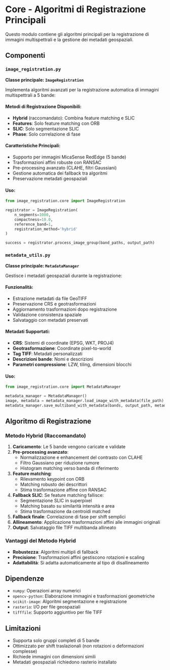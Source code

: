# Core - Algoritmi di Registrazione Principali

Questo modulo contiene gli algoritmi principali per la registrazione di immagini multispettrali e la gestione dei metadati geospaziali.

## Componenti

### `image_registration.py`
**Classe principale: `ImageRegistration`**

Implementa algoritmi avanzati per la registrazione automatica di immagini multispettrali a 5 bande:

#### Metodi di Registrazione Disponibili:
- **Hybrid** (raccomandato): Combina feature matching e SLIC
- **Features**: Solo feature matching con ORB
- **SLIC**: Solo segmentazione SLIC
- **Phase**: Solo correlazione di fase

#### Caratteristiche Principali:
- Supporto per immagini MicaSense RedEdge (5 bande)
- Trasformazioni affini robuste con RANSAC
- Pre-processing avanzato (CLAHE, filtri Gaussiani)
- Gestione automatica dei fallback tra algoritmi
- Preservazione metadati geospaziali

#### Uso:
```python
from image_registration.core import ImageRegistration

registrator = ImageRegistration(
    n_segments=1000,
    compactness=10.0,
    reference_band=1,
    registration_method='hybrid'
)

success = registrator.process_image_group(band_paths, output_path)
```

### `metadata_utils.py`
**Classe principale: `MetadataManager`**

Gestisce i metadati geospaziali durante la registrazione:

#### Funzionalità:
- Estrazione metadati da file GeoTIFF
- Preservazione CRS e geotrasformazioni
- Aggiornamento trasformazioni dopo registrazione
- Validazione consistenza spaziale
- Salvataggio con metadati preservati

#### Metadati Supportati:
- **CRS**: Sistemi di coordinate (EPSG, WKT, PROJ4)
- **Geotrasformazione**: Coordinate pixel-to-world
- **Tag TIFF**: Metadati personalizzati
- **Descrizioni bande**: Nomi e descrizioni
- **Parametri compressione**: LZW, tiling, dimensioni blocchi

#### Uso:
```python
from image_registration.core import MetadataManager

metadata_manager = MetadataManager()
image, metadata = metadata_manager.load_image_with_metadata(file_path)
metadata_manager.save_multiband_with_metadata(bands, output_path, metadata)
```

## Algoritmo di Registrazione

### Metodo Hybrid (Raccomandato)

1. **Caricamento**: Le 5 bande vengono caricate e validate
2. **Pre-processing avanzato**:
   - Normalizzazione e enhancement del contrasto con CLAHE
   - Filtro Gaussiano per riduzione rumore
   - Histogram matching verso banda di riferimento
3. **Feature matching**:
   - Rilevamento keypoint con ORB
   - Matching robusto dei descrittori
   - Stima trasformazione affine con RANSAC
4. **Fallback SLIC**: Se feature matching fallisce:
   - Segmentazione SLIC in superpixel
   - Matching basato su similarità intensità e area
   - Stima trasformazione da centroidi matched
5. **Fallback finale**: Correlazione di fase per shift semplici
6. **Allineamento**: Applicazione trasformazioni affini alle immagini originali
7. **Output**: Salvataggio file TIFF multibanda allineato

### Vantaggi del Metodo Hybrid
- **Robustezza**: Algoritmi multipli di fallback
- **Precisione**: Trasformazioni affini gestiscono rotazioni e scaling
- **Adattabilità**: Si adatta automaticamente al tipo di disallineamento

## Dipendenze

- `numpy`: Operazioni array numerici
- `opencv-python`: Elaborazione immagini e trasformazioni geometriche
- `scikit-image`: Algoritmi segmentazione e registrazione
- `rasterio`: I/O per file geospaziali
- `tifffile`: Supporto aggiuntivo per file TIFF

## Limitazioni

- Supporta solo gruppi completi di 5 bande
- Ottimizzato per shift traslazionali (non rotazioni o deformazioni complesse)
- Richiede immagini con dimensioni simili
- Metadati geospaziali richiedono rasterio installato
